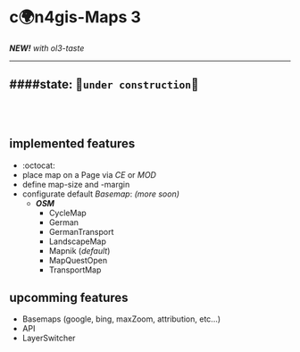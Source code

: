 c:earth_africa:n4gis-Maps 3
==============
***NEW!*** *with ol3-taste*

---
####**state:** :wrench:`under construction`:nut_and_bolt:
---

<br><br>

implemented features
----------------

- :octocat:
- place map on a Page via *CE* or *MOD*
- define map-size and -margin
- configurate default *Basemap*: *(more soon)*
    - ***OSM***
        - CycleMap
        - German
        - GermanTransport
        - LandscapeMap
        - Mapnik (*default*)
        - MapQuestOpen
        - TransportMap


upcomming features
--------------------

- Basemaps (google, bing, maxZoom, attribution, etc...)
- API
- LayerSwitcher
